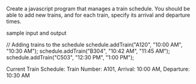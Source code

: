 Create a javascript program that manages a train schedule. You should be able to add new trains, and for each train, specify its arrival and departure times.

sample input and output 

// Adding trains to the schedule
schedule.addTrain("A120", "10:00 AM", "10:30 AM");
schedule.addTrain("B304", "10:42 AM", "11:45 AM");
schedule.addTrain("C503", "12:30 PM", "1:00 PM");


Current Train Schedule:
Train Number: A101, Arrival: 10:00 AM, Departure: 10:30 AM
